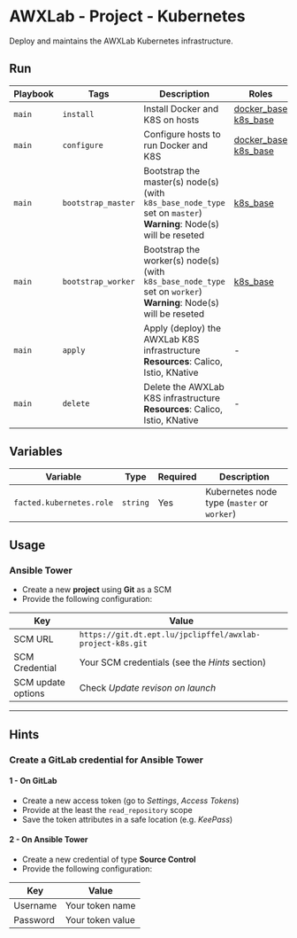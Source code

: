 # AWXLab - Project - Kubernetes

Deploy and maintains the AWXLab Kubernetes infrastructure.

## Run

|Playbook|Tags|Description|Roles|
|--------|----|-----------|-----|
|`main`|`install`|Install Docker and K8S on hosts|[docker_base](https://git.dt.ept.lu/jpclipffel/awxlab-roles-common/tree/master/docker_base)<br>[k8s_base](https://git.dt.ept.lu/jpclipffel/awxlab-roles-common/tree/master/k8s_base)|
|`main`|`configure`|Configure hosts to run Docker and K8S|[docker_base](https://git.dt.ept.lu/jpclipffel/awxlab-roles-common/tree/master/docker_base)<br>[k8s_base](https://git.dt.ept.lu/jpclipffel/awxlab-roles-common/tree/master/k8s_base)|
|`main`|`bootstrap_master`|Bootstrap the master(s) node(s) (with `k8s_base_node_type` set on `master`)<br>**Warning**: Node(s) will be reseted|[k8s_base](https://git.dt.ept.lu/jpclipffel/awxlab-roles-common/tree/master/k8s_base)|
|`main`|`bootstrap_worker`|Bootstrap the worker(s) node(s) (with `k8s_base_node_type` set on `worker`)<br>**Warning**: Node(s) will be reseted|[k8s_base](https://git.dt.ept.lu/jpclipffel/awxlab-roles-common/tree/master/k8s_base)|
|`main`|`apply`|Apply (deploy) the AWXLab K8S infrastructure<br>**Resources**: Calico, Istio, KNative|-|
|`main`|`delete`|Delete the AWXLab K8S infrastructure<br>**Resources**: Calico, Istio, KNative|-|

## Variables

|Variable|Type|Required|Description|
|--------|----|--------|-----------|
|`facted.kubernetes.role`|`string`|Yes|Kubernetes node type (`master` or `worker`)|

## Usage

### Ansible Tower

* Create a new **project** using **Git** as a SCM
* Provide the following configuration:

|Key|Value|
|---|-----|
|SCM URL|`https://git.dt.ept.lu/jpclipffel/awxlab-project-k8s.git`|
|SCM Credential|Your SCM credentials (see the *Hints* section)|
|SCM update options|Check *Update revison on launch*|

---

## Hints

### Create a GitLab credential for Ansible Tower

#### 1 - On GitLab

* Create a new access token (go to *Settings*, *Access Tokens*)
* Provide at the least the `read_repository` scope
* Save the token attributes in a safe location (e.g. *KeePass*)

#### 2 - On Ansible Tower

* Create a new credential of type **Source Control**
* Provide the following configuration:

|Key|Value|
|---|-----|
|Username|Your token name|
|Password|Your token value|
